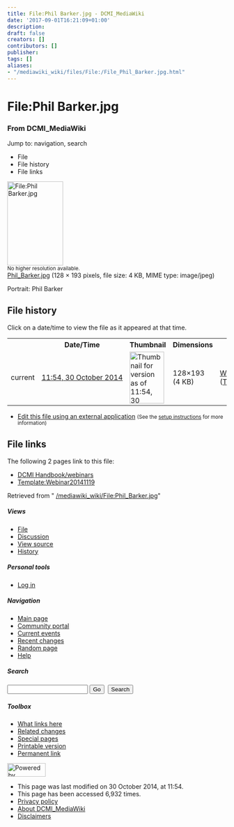 ```yaml
---
title: File:Phil Barker.jpg - DCMI_MediaWiki
date: '2017-09-01T16:21:09+01:00'
description: 
draft: false
creators: []
contributors: []
publisher: 
tags: []
aliases:
- "/mediawiki_wiki/files/File:/File_Phil_Barker.jpg.html"
---
```


<a id="top"></a>
# File:Phil Barker.jpg

### From DCMI\_MediaWiki

Jump to: navigation, search
<!-- start content -->
- File
- File history
- File links

 [<img alt="File:Phil Barker.jpg" src="/images/8/8b/Phil_Barker.jpg" width="128" height="193">](/mediawiki_wiki/files/Phil_Barker.jpg)  
<small>No higher resolution available.</small>  
 [Phil\_Barker.jpg](/images/8/8b/Phil_Barker.jpg)‎ (128 × 193 pixels, file size: 4 KB, MIME type: image/jpeg)

Portrait: Phil Barker

<!-- 
NewPP limit report
Preprocessor node count: 1/1000000
Post-expand include size: 0/2097152 bytes
Template argument size: 0/2097152 bytes
Expensive parser function count: 0/100
-->
## File history

Click on a date/time to view the file as it appeared at that time.

<table class="wikitable filehistory">
  <tr>
    <td></td>
    <th>Date/Time</th>
    <th>Thumbnail</th>
    <th>Dimensions</th>
    <th>User</th>
    <th>Comment</th>
  </tr>
  <tr>
    <td>current</td>
    <td class="filehistory-selected" style="white-space: nowrap;"><a href="/mediawiki_wiki/files/Phil_Barker.jpg">11:54, 30 October 2014</a></td>
    <td><a href="/images/8/8b/Phil_Barker.jpg"><img alt="Thumbnail for version as of 11:54, 30 October 2014" src="/images/8/8b/Phil_Barker.jpg" width="79" height="119"></a></td>
    <td>128×193 <span style="white-space: nowrap;">(4 KB)</span>
    </td>
    <td>
      <a href="/index.php/User:WikiSysop" title="User:WikiSysop" class="mw-userlink">WikiSysop</a> <span style="white-space: nowrap;"> <span class="mw-usertoollinks">(<a href="/index.php?title=User_talk:WikiSysop&amp;action=edit&amp;redlink=1" class="new" title="User talk:WikiSysop (page does not exist)">Talk</a> | <a href="/index.php/Special:Contributions/WikiSysop" title="Special:Contributions/WikiSysop">contribs</a>)</span></span>
    </td>
    <td> <span class="comment">(Portrait: Phil Barker)</span>
    </td>
  </tr>
</table>

  

- [Edit this file using an external application](/index.php?title=File:Phil_Barker.jpg&action=edit&externaledit=true&mode=file "File:Phil Barker.jpg") <small>(See the <a href="http://www.mediawiki.org/wiki/Manual:External_editors" class="external text" rel="nofollow">setup instructions</a> for more information)</small>

## File links

The following 2 pages link to this file:

- [DCMI Handbook/webinars](/index.php/DCMI_Handbook/webinars "DCMI Handbook/webinars")
- [Template:Webinar20141119](/index.php/Template:Webinar20141119 "Template:Webinar20141119")

Retrieved from " [/mediawiki_wiki/File:Phil\_Barker.jpg](/mediawiki_wiki/files/File:/File:Phil_Barker.jpg.html)"

<!-- end content -->

##### Views

- [File](/mediawiki_wiki/files/File:/File:Phil_Barker.jpg.html)
- [Discussion](/index.php?title=File_talk:Phil_Barker.jpg&action=edit&redlink=1 "Discussion about the content page [t]")
- [View source](/index.php?title=File:Phil_Barker.jpg&action=edit "This page is protected.
You can view its source [e]")
- [History](/index.php?title=File:Phil_Barker.jpg&action=history "Past revisions of this page [h]")

##### Personal tools

- [Log in](/index.php?title=Special:UserLogin&returnto=File:Phil_Barker.jpg "You are encouraged to log in; however, it is not mandatory [o]")

<script type="text/javascript"> if (window.isMSIE55) fixalpha(); </script>

##### Navigation

- [Main page](/index.php/Main_Page "Visit the main page [z]")
- [Community portal](/index.php/DCMI_MediaWiki:Community_portal "About the project, what you can do, where to find things")
- [Current events](/index.php/DCMI_MediaWiki:Current_events "Find background information on current events")
- [Recent changes](/index.php/Special:RecentChanges "The list of recent changes in the wiki [r]")
- [Random page](/index.php/Special:Random "Load a random page [x]")
- [Help](/index.php/Help:Contents "The place to find out")

##### <label for="searchInput">Search</label>

<form action="/index.php" id="searchform">
				<input type="hidden" name="title" value="Special:Search">
				<input id="searchInput" title="Search DCMI_MediaWiki" accesskey="f" type="search" name="search">
				<input type="submit" name="go" class="searchButton" id="searchGoButton" value="Go" title="Go to a page with this exact name if exists"> 
				<input type="submit" name="fulltext" class="searchButton" id="mw-searchButton" value="Search" title="Search the pages for this text">
			</form>

##### Toolbox

- [What links here](/index.php/Special:WhatLinksHere/File:Phil_Barker.jpg "List of all wiki pages that link here [j]")
- [Related changes](/index.php/Special:RecentChangesLinked/File:Phil_Barker.jpg "Recent changes in pages linked from this page [k]")
- [Special pages](/index.php/Special:SpecialPages "List of all special pages [q]")
- [Printable version](/index.php?title=File:Phil_Barker.jpg&printable=yes "Printable version of this page [p]")
- [Permanent link](/index.php?title=File:Phil_Barker.jpg&oldid=8605 "Permanent link to this revision of the page")

<!-- end of the left (by default at least) column -->

 [<img src="/skins/common/images/poweredby_mediawiki_88x31.png" height="31" width="88" alt="Powered by MediaWiki">](http://www.mediawiki.org/)

- This page was last modified on 30 October 2014, at 11:54.
- This page has been accessed 6,932 times.
- [Privacy policy](/index.php/DCMI_MediaWiki:Privacy_policy "DCMI MediaWiki:Privacy policy")
- [About DCMI\_MediaWiki](/index.php/DCMI_MediaWiki:About "DCMI MediaWiki:About")
- [Disclaimers](/index.php/DCMI_MediaWiki:General_disclaimer "DCMI MediaWiki:General disclaimer")

<script>if (window.runOnloadHook) runOnloadHook();</script><!-- Served in 0.453 secs. -->

